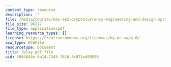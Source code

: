 ```yaml
---
content_type: resource
description: ''
file: /media/courses/mas-s62-cryptocurrency-engineering-and-design-spring-2018/f804844e9a14734576168c871ed89588_IJquEYhiq_U.pdf
file_size: 96277
file_type: application/pdf
learning_resource_types: []
license: https://creativecommons.org/licenses/by-nc-sa/4.0/
ocw_type: OCWFile
resourcetype: Document
title: 3play pdf file
uid: f804844e-9a14-7345-7616-8c871ed89588
---
```

